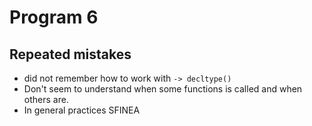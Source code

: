 # Program 6


## Repeated mistakes 

* did not remember how to work with `-> decltype()`
* Don't seem to understand when some functions is called and when others are. 
* In general practices SFINEA 

